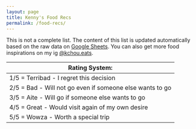 ```yaml
---
layout: page
title: Kenny's Food Recs
permalink: /food-recs/
---
```


This is not a complete list. The content of this list is updated automatically based on the raw data on [Google Sheets](https://docs.google.com/spreadsheets/d/1442-rzE9VLjcUoT80eWfmoxuxG2ZJrOAK4UG_LzO4dA/edit#gid=0). You can also get more food inspirations on my ig [@kchou.eats](https://www.instagram.com/kchou.eats/).

|**Rating System**:|
| -- |
| 1/5 = Terribad - I regret this decision | 
| 2/5 = Bad - Will not go even if someone else wants to go | 
| 3/5 = Aite - Will go if someone else wants to go  | 
| 4/5 = Great - Would visit again of my own desire  | 
| 5/5 = Wowza - Worth a special trip | 

<br>

<html>
    <style>
        .notes-column {
            display: none;
        }
        .custom-tooltip {
            position: absolute;
            background-color: #fff;
            border: 1px solid #ccc;
            padding: 10px;
            border-radius: 4px;
            max-width: 300px;
            box-shadow: 0 0 10px rgba(0, 0, 0, 0.1);
            z-index: 1000;
        }
    </style>
    <!-- Include jQuery -->
    <!-- Include DataTables CSS and JS -->
    <link rel="stylesheet" type="text/css" href="https://cdn.datatables.net/1.11.5/css/jquery.dataTables.css">
    <link rel="stylesheet" href="https://cdnjs.cloudflare.com/ajax/libs/mdb-ui-kit/3.10.0/mdb.min.css" />
    <script src="https://code.jquery.com/jquery-3.6.0.min.js"></script>
    <script type="text/javascript" charset="utf8" src="https://cdn.datatables.net/1.11.5/js/jquery.dataTables.js"></script>
    <!-- Google API -->
    <script src="https://apis.google.com/js/api.js"></script>
    <script>
        // Your API KEY
        const API_KEY = "AIzaSyAwEg3jNDMdedb4v6HAwEKwHON2dtMtIbI";
        // Function to fetch data from Google Sheets
        function fetchData() {
            // Spreadsheet ID and range
            const spreadsheetId = "1442-rzE9VLjcUoT80eWfmoxuxG2ZJrOAK4UG_LzO4dA";
            const range = "A:H"; // Replace with your sheet name
            gapi.client.sheets.spreadsheets.values.get({
                spreadsheetId: spreadsheetId,
                range: range,
            }).then(function(response) {
                const values = response.result.values;
                buildTable(values);
            });
        }
        // Function to build HTML table
        function buildTable(data) {
            const table = document.createElement("table");
            const thead = table.createTHead();
            const tbody = table.createTBody();
            // Add classes and IDs to the table
            table.classList.add("table");
            table.classList.add("table-hover");
            table.id = "rec_table";
            // Create table headers
            const headerRow = thead.insertRow();
            data[0].forEach(function(cellData, index) {
                const th = document.createElement("th");
                if(index === data[0].length - 1) th.classList.add('notes-column');
                th.textContent = cellData;
                headerRow.appendChild(th);
            });
            // Create table rows with data
            for (let i = 1; i < data.length; i++) {
                const row = tbody.insertRow();
                for (let j = 0; j < data[0].length; j++) {
                    const cell = row.insertCell();
                    if (j === data[0].length - 1) cell.classList.add('notes-column');
                    cell.textContent = data[i][j] || 'n/a';
                }
                // Create tooltip
                if(data[i][data[0].length - 1]) {
                    const tooltip = document.createElement("div");
                    tooltip.classList.add("custom-tooltip");
                    tooltip.textContent = data[i][data[0].length - 1];

                    row.addEventListener("mouseover", function(e) {
                        tooltip.style.left = e.pageX + "px";
                        tooltip.style.top = e.pageY + "px";
                        document.body.appendChild(tooltip);
                    });

                    row.addEventListener("mouseout", function() {
                        document.body.removeChild(tooltip);
                    });
                }
            }
            // Append the table to a container element
            const tableContainer = document.getElementById("table-container");
            tableContainer.appendChild(table);
            // Initialize DataTables on the table to make it sortable
            $(table).DataTable(
                 {"order": [[1, "desc"]],
                  "pageLength": 25,
                  "lengthMenu": [[10, 25, 50, 100, 200, -1], [10, 25, 50, 100, 200, "All"]],
                  }
            );
        }
        // Initialize Google API client
        function initClient() {
            gapi.client.init({
                apiKey: API_KEY,
                discoveryDocs: ["https://sheets.googleapis.com/$discovery/rest?version=v4"],
            }).then(function() {
                fetchData();
            });
        }
        // Load Google API client
        gapi.load("client", initClient);
    </script>
<body>
    <div class="table-container" id="table-container"></div>
</body>
</html>

---

You can view the raw-form of the data [here](https://docs.google.com/spreadsheets/d/1442-rzE9VLjcUoT80eWfmoxuxG2ZJrOAK4UG_LzO4dA/edit#gid=0).

Have restaurants you want to suggest? Shoot me an [email](kennethfchou@gmail.com).